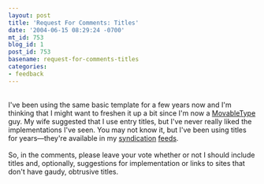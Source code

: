```yaml
---
layout: post
title: 'Request For Comments: Titles'
date: '2004-06-15 08:29:24 -0700'
mt_id: 753
blog_id: 1
post_id: 753
basename: request-for-comments-titles
categories:
- feedback
---
```

<br />I've been using the same basic template for a few years now and I'm thinking that I might want to freshen it up a bit since I'm now a <a href="http://www.movabletype.org/">MovableType</a> guy. My wife suggested that I use entry titles, but I've never really liked the implementations I've seen. You may not know it, but I've been using titles for years&#x2014;they're available in my <a href="feed://www.bbrown.info/blogs/bblog/atom.xml">syndication</a> <a href="feed://www.bbrown.info/blogs/bblog/index.xml">feeds</a>.<br /><br />So, in the comments, please leave your vote whether or not I should include titles and, optionally, suggestions for implementation or links to sites that don't have gaudy, obtrusive titles.<br /><br /><br />

